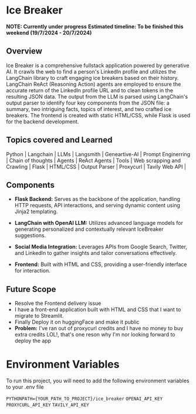 # Ice Breaker

**NOTE: Currently under progress**
**Estimated timeline: To be finished this weekend (19/7/2024 - 20/7/2024)**

## Overview

Ice Breaker is a comprehensive fullstack application powered by generative AI. It crawls the web to find a person's LinkedIn profile and utilizes the LangChain library to craft engaging ice breakers based on their history. LangChain ReAct (Reasoning Action) agents are employed to ensure the accurate return of the LinkedIn profile URL and to clean tokens in the resulting JSON data. The output from the LLM is parsed using LangChain's output parser to identify four key components from the JSON file: a summary, two intriguing facts, topics of interest, and two crafted ice breakers. The frontend is created with static HTML/CSS, while Flask is used for the backend development.

## Topics covered and Learned
Python | Langchain | LLMs | Langsmith | Geneartive-AI | Prompt Enginerring | Chain of thoughts | Agents | ReAct Agents | Tools | Web scrapping and Crawling | Flask | HTML/CSS | Output Parser | Proxycurl | Tavily Web API |


## Components

- **Flask Backend:** Serves as the backbone of the application, handling HTTP requests, API interactions, and serving dynamic content using Jinja2 templating.

- **LangChain with OpenAI LLM:** Utilizes advanced language models for generating personalized and contextually relevant IceBreaker suggestions.

- **Social Media Integration:** Leverages APIs from Google Search, Twitter, and LinkedIn to gather insights and tailor conversations effectively.

- **Frontend:** Built with HTML and CSS, providing a user-friendly interface for interaction.


## Future Scope

- Resolve the Frontend delivery issue
- I have a front-end application built with HTML and CSS that I want to migrate to Streamlit.
- Finally Deploy it on huggingFace and make it public
- **Problem:** I've ran out of proxycurl credits and I have no money to buy extra credits LOL!, that's one reson why I'm nor looking forward to deploy the app 

# Environment Variables

To run this project, you will need to add the following environment variables to your .env file

`PYTHONPATH={YOUR_PATH_TO_PROJECT}/ice_breaker`
`OPENAI_API_KEY`
`PROXYCURL_API_KEY`
`TAVILY_API_KEY`


